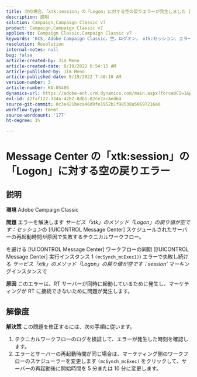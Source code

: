 ```yaml
---
title: 次の場合、「xtk:session」の「Logon」に対する空の戻りエラーが発生しました [!UICONTROL Message Center]
description: 説明
solution: Campaign,Campaign Classic v7
product: Campaign,Campaign Classic v7
applies-to: Campaign Classic,Campaign Classic v7
keywords: 'KCS, Adobe Campaign Classic，空，ログオン， xtk:セッション、エラー、Messege Center、テクニカルワークフロー'
resolution: Resolution
internal-notes: null
bug: false
article-created-by: Jim Menn
article-created-date: 8/19/2022 6:54:15 AM
article-published-by: Jim Menn
article-published-date: 8/19/2022 7:40:10 AM
version-number: 3
article-number: KA-05406
dynamics-url: https://adobe-ent.crm.dynamics.com/main.aspx?forceUCI=1&pagetype=entityrecord&etn=knowledgearticle&id=bccbb0bb-8b1f-ed11-b83e-0022480866ad
exl-id: 42faf122-334a-42b2-8db1-82ce7ac4ed64
source-git-commit: 0c3e421beca46d9fe1952b1f98538a50697216a0
workflow-type: tm+mt
source-wordcount: '177'
ht-degree: 1%

---
```


# Message Center の「xtk:session」の「Logon」に対する空の戻りエラー

## 説明


<b>環境</b>
Adobe Campaign Classic

<b>問題</b>
エラーを解決します *サービス「xtk」のメソッド「Logon」の戻り値が空です：セッション*&#x200B;の [!UICONTROL Message Center] スケジュールされたサーバーの再起動時間が原因で失敗するテクニカルワークフロー。

を避ける [!UICONTROL Message Center] ワークフローの同期 ([!UICONTROL Message Center] 実行インスタンス 1 `(mcSynch_mcExec1)`) エラーで失敗し続ける *サービス「xtk」のメソッド「Logon」の戻り値が空です：session&#39;* マーキングインスタンスで

<b>原因</b>
このエラーは、RT サーバーが同時に起動しているために発生し、マーケティングが RT に接続できないために問題が発生します。


## 解像度


<b>解決策</b>
この問題を修正するには、次の手順に従います。

1. テクニカルワークフローのログを検証して、エラーが発生した時刻を確認します。
2. エラーとサーバーの再起動時間が同じ場合は、マーケティング側のワークフローのスケジューラーを変更します `(mcSynch_mcExec)` をクリックして、サーバーの再起動後に開始時間を 5 分または 10 分に変更します。
